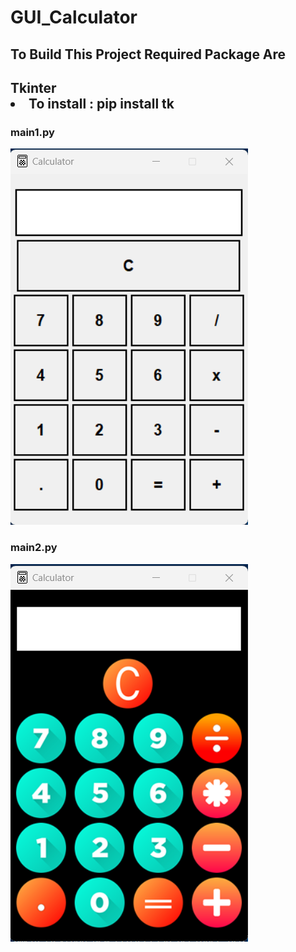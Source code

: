 # GUI_Calculator

## To Build This Project Required Package Are
<h2>Tkinter
<li>To install : pip install tk</li>
</h2>
<h3>main1.py
</h3>
<img title="a title" alt="Alt text" src="/main1.png">
<h3>main2.py
</h3>
<img title="a title" alt="Alt text" src="/main2.png">
